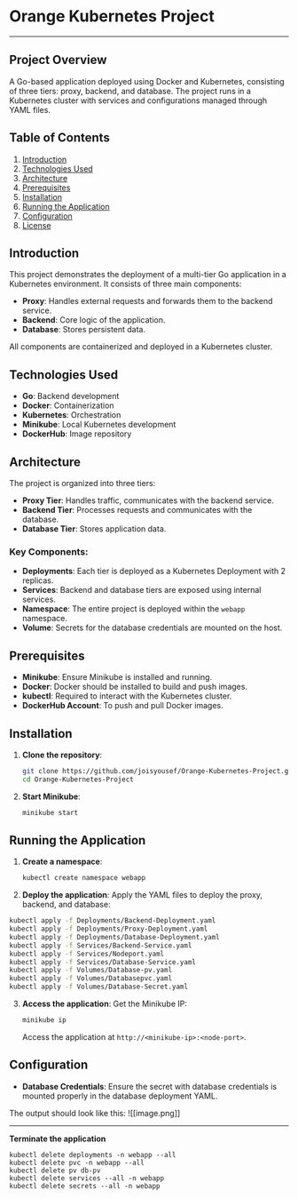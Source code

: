 # Orange Kubernetes Project
---

## Project Overview

A Go-based application deployed using Docker and Kubernetes, consisting of three tiers: proxy, backend, and database. The project runs in a Kubernetes cluster with services and configurations managed through YAML files.

## Table of Contents
1. [Introduction](#introduction)
2. [Technologies Used](#technologies-used)
3. [Architecture](#architecture)
4. [Prerequisites](#prerequisites)
5. [Installation](#installation)
6. [Running the Application](#running-the-application)
7. [Configuration](#configuration)
8. [License](#license)

## Introduction

This project demonstrates the deployment of a multi-tier Go application in a Kubernetes environment. It consists of three main components:

- **Proxy**: Handles external requests and forwards them to the backend service.
- **Backend**: Core logic of the application.
- **Database**: Stores persistent data.

All components are containerized and deployed in a Kubernetes cluster.

## Technologies Used

- **Go**: Backend development
- **Docker**: Containerization
- **Kubernetes**: Orchestration
- **Minikube**: Local Kubernetes development
- **DockerHub**: Image repository

## Architecture

The project is organized into three tiers:

- **Proxy Tier**: Handles traffic, communicates with the backend service.
- **Backend Tier**: Processes requests and communicates with the database.
- **Database Tier**: Stores application data.

### Key Components:

- **Deployments**: Each tier is deployed as a Kubernetes Deployment with 2 replicas.
- **Services**: Backend and database tiers are exposed using internal services.
- **Namespace**: The entire project is deployed within the `webapp` namespace.
- **Volume**: Secrets for the database credentials are mounted on the host.

## Prerequisites

- **Minikube**: Ensure Minikube is installed and running.
- **Docker**: Docker should be installed to build and push images.
- **kubectl**: Required to interact with the Kubernetes cluster.
- **DockerHub Account**: To push and pull Docker images.

## Installation

1. **Clone the repository**:

   ```bash
   git clone https://github.com/joisyousef/Orange-Kubernetes-Project.git
   cd Orange-Kubernetes-Project
   ```

2. **Start Minikube**:

   ```bash
   minikube start
   ```

## Running the Application

1. **Create a namespace**:

   ```bash
   kubectl create namespace webapp
   ```

2. **Deploy the application**:
   Apply the YAML files to deploy the proxy, backend, and database:

```bash
kubectl apply -f Deployments/Backend-Deployment.yaml
kubectl apply -f Deployments/Proxy-Deployment.yaml
kubectl apply -f Deployments/Database-Deployment.yaml
kubectl apply -f Services/Backend-Service.yaml
kubectl apply -f Services/Nodeport.yaml
kubectl apply -f Services/Database-Service.yaml
kubectl apply -f Volumes/Database-pv.yaml
kubectl apply -f Volumes/Databasepvc.yaml
kubectl apply -f Volumes/Database-Secret.yaml
```


3. **Access the application**:
   Get the Minikube IP:
   
   ```bash
   minikube ip
   ```
   
   Access the application at `http://<minikube-ip>:<node-port>`.

## Configuration

- **Database Credentials**: Ensure the secret with database credentials is mounted properly in the database deployment YAML.

The output should look like this:
	![[image.png]]

---

**Terminate the application**

```
kubectl delete deployments -n webapp --all
kubectl delete pvc -n webapp --all
kubectl delete pv db-pv
kubectl delete services --all -n webapp
kubectl delete secrets --all -n webapp
```

